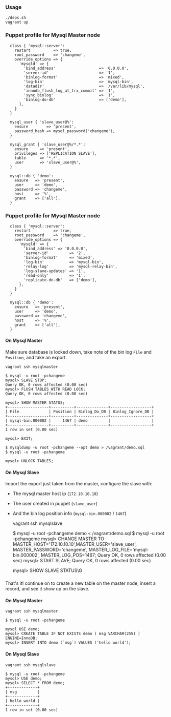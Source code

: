 ### Usage


	./deps.sh
	vagrant up
	

### Puppet profile for Mysql Master node

	  class { 'mysql::server':
		restart          => true,
		root_password    => 'changeme',
		override_options => {
		  'mysqld' => {
			'bind_address'                   => '0.0.0.0',
			'server-id'                      => '1',
			'binlog-format'                  => 'mixed',
			'log-bin'                        => 'mysql-bin',
			'datadir'                        => '/var/lib/mysql',
			'innodb_flush_log_at_trx_commit' => '1',
			'sync_binlog'                    => '1',
			'binlog-do-db'                   => ['demo'],
		  },
		}
	  }

	  mysql_user { 'slave_user@%':
		ensure        => 'present',
		password_hash => mysql_password('changeme'),
	  }

	  mysql_grant { 'slave_user@%/*.*':
		ensure     => 'present',
		privileges => ['REPLICATION SLAVE'],
		table      => '*.*',
		user       => 'slave_user@%',
	  }

	  mysql::db { 'demo':
		ensure   => 'present',
		user     => 'demo',
		password => 'changeme',
		host     => '%',
		grant    => ['all'],
	  }

### Puppet profile for Mysql Master node


	  class { 'mysql::server':
		restart          => true,
		root_password    => 'changeme',
		override_options => {
		  'mysqld' => {
			'bind_address' => '0.0.0.0',
			'server-id'         => '2',
			'binlog-format'     => 'mixed',
			'log-bin'           => 'mysql-bin',
			'relay-log'         => 'mysql-relay-bin',
			'log-slave-updates' => '1',
			'read-only'         => '1',
			'replicate-do-db'   => ['demo'],
		  },
		}
	  }

	  mysql::db { 'demo':
		ensure   => 'present',
		user     => 'demo',
		password => 'changeme',
		host     => '%',
		grant    => ['all'],
	  }


#### On Mysql Master
Make sure database is locked down, take note of the bin log `File` and `Position`, and take an export.

	vagrant ssh mysqlmaster

	$ mysql -u root -pchangeme
	mysql> SLAVE STOP;
	Query OK, 0 rows affected (0.00 sec)
	mysql> FLUSH TABLES WITH READ LOCK;
	Query OK, 0 rows affected (0.00 sec)

	mysql> SHOW MASTER STATUS;
	+------------------+----------+--------------+------------------+
	| File             | Position | Binlog_Do_DB | Binlog_Ignore_DB |
	+------------------+----------+--------------+------------------+
	| mysql-bin.000002 |     1467 | demo         |                  |
	+------------------+----------+--------------+------------------+
	1 row in set (0.00 sec)

	mysql> EXIT;

	$ mysqldump -u root -pchangeme --opt demo > /vagrant/demo.sql
	$ mysql -u root -pchangeme
	
	mysql> UNLOCK TABLES;
	
#### On Mysql Slave
Import the export just taken from the master, configure the slave with:

- The mysql master host ip (`172.10.10.10`)
- The user created in puppet (`slave_user`)
- And the bin log position info (`mysql-bin.000002` / `1467`)


	vagrant ssh mysqlslave
	
	$ mysql -u root -pchangeme demo < /vagrant/demo.sql
	$ mysql -u root -pchangeme
	mysql> CHANGE MASTER TO MASTER_HOST='172.10.10.10',MASTER_USER='slave_user', MASTER_PASSWORD='changeme', MASTER_LOG_FILE='mysql-bin.000002', MASTER_LOG_POS=1467;
	Query OK, 0 rows affected (0.00 sec)
	mysql> START SLAVE;
	Query OK, 0 rows affected (0.00 sec)

	mysql> SHOW SLAVE STATUS\G


###
That's it! continue on to create a new table on the master node, insert a record, and see it show up on the slave.

#### On Mysql Master
	
	vagrant ssh mysqlmaster
	
	$ mysql -u root -pchangeme
	
	mysql USE demo;
	mysql> CREATE TABLE IF NOT EXISTS demo ( msg VARCHAR(255) ) ENGINE=InnoDB;
	mysql> INSERT INTO demo (`msg`) VALUES ('hello world');
	
	
#### On Mysql Slave

	vagrant ssh mysqlslave
	
	$ mysql -u root -pchangeme
	mysql> USE demo;
	mysql> SELECT * FROM demo;
	+-------------+
	| msg         |
	+-------------+
	| hello world |
	+-------------+
	1 row in set (0.00 sec)


